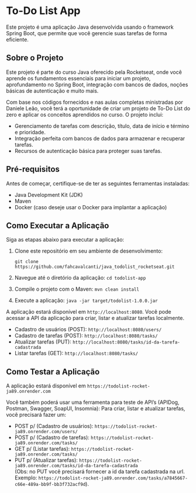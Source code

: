 # To-Do List App

Este projeto é uma aplicação Java desenvolvida usando o framework Spring Boot, que permite que você gerencie suas tarefas de forma eficiente.

## Sobre o Projeto

Este projeto é parte do curso Java oferecido pela Rocketseat, onde você aprende os fundamentos essenciais para iniciar um projeto, aprofundamento no Spring Boot, integração com bancos de dados, noções básicas de autenticação e muito mais.

Com base nos códigos fornecidos e nas aulas completas ministradas por Daniele Leão, você terá a oportunidade de criar um projeto de To-Do List do zero e aplicar os conceitos aprendidos no curso. O projeto inclui:

- Gerenciamento de tarefas com descrição, título, data de início e término e prioridade.
- Integração perfeita com bancos de dados para armazenar e recuperar tarefas.
- Recursos de autenticação básica para proteger suas tarefas.

## Pré-requisitos

Antes de começar, certifique-se de ter as seguintes ferramentas instaladas:

- Java Development Kit (JDK)
- Maven
- Docker (caso deseje usar o Docker para implantar a aplicação)

## Como Executar a Aplicação

Siga as etapas abaixo para executar a aplicação:

1. Clone este repositório em seu ambiente de desenvolvimento:

   ```shell
   git clone https://github.com/fahcavalcanti/java_todolist_rocketseat.git

2. Navegue até o diretório da aplicação: `cd todolist-app`

3. Compile o projeto com o Maven: `mvn clean install`

4. Execute a aplicação: `java -jar target/todolist-1.0.0.jar`

A aplicação estará disponível em `http://localhost:8080`. Você pode acessar a API da aplicação para criar, listar e atualizar tarefas localmente.

- Cadastro de usuários (POST): `http://localhost:8080/users/ `  
- Cadastro de tarefas (POST): `http://localhost:8080/tasks/ `  
- Atualizar tarefas (PUT): `http://localhost:8080/tasks/id-da-tarefa-cadastrada`  
- Listar tarefas (GET): `http://localhost:8080/tasks/`

## Como Testar a Aplicação

A aplicação estará disponível em `https://todolist-rocket-ja89.onrender.com` 

Você também poderá usar uma ferramenta para teste de API’s (APIDog, Postman, Swagger, SoapUI, Insomnia): Para criar, listar e atualizar tarefas, você precisará fazer um:

- POST p/ (Cadastro de usuários): `https://todolist-rocket-ja89.onrender.com/users/`  
- POST p/ (Cadastro de tarefas): `https://todolist-rocket-ja89.onrender.com/tasks/`  
- GET p/ (Listar tarefas): `https://todolist-rocket-ja89.onrender.com/tasks/`  
- PUT p/ (Atualizar tarefas): `https://todolist-rocket-ja89.onrender.com/tasks/id-da-tarefa-cadastrada`  
(Obs: no PUT você precisará fornecer a id da tarefa cadastrada na url. Exemplo: `https://todolist-rocket-ja89.onrender.com/tasks/a7845667-c66e-489a-bb9f-bb3f732acf9d`).



